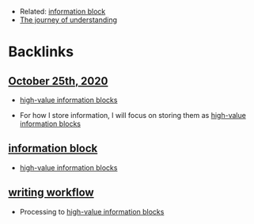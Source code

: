 - Related: [information block](<information block.md>)
- [The journey of understanding](<The journey of understanding.md>)

# Backlinks
## [October 25th, 2020](<October 25th, 2020.md>)
- [high-value information blocks](<high-value information blocks.md>)

- For how I store information, I will focus on storing them as [high-value information blocks](<high-value information blocks.md>)

## [information block](<information block.md>)
- [high-value information blocks](<high-value information blocks.md>)

## [writing workflow](<writing workflow.md>)
- Processing to [high-value information blocks](<high-value information blocks.md>)

